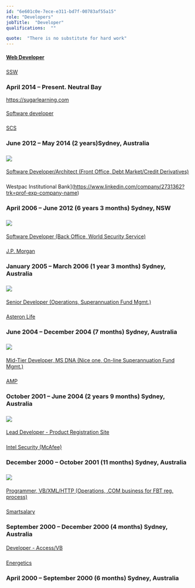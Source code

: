 ```yaml
---
id: "6e601c0e-7ece-e311-bd7f-00783af55a15"
role: "Developers"
jobTitle:  "Developer"
qualifications:  ""

quote:  "There is no substitute for hard work"
---
```


#### [Web Developer](https://www.linkedin.com/title/web-developer?trk=mprofile_title "Learn more about this title")

##### 
[SSW](https://www.linkedin.com/company/39477?trk=prof-exp-company-name)

### April 2014 – Present. Neutral Bay

https://sugarlearning.com

#### 
[Software developer](https://www.linkedin.com/title/software-developer?trk=mprofile_title "Learn more about this title")

##### 
[SCS](https://www.linkedin.com/vsearch/p?company=SCS&trk=prof-exp-company-name "Find others who have worked at this company")

### June 2012 – May 2014 (2 years)Sydney, Australia

##### 
[![](https://media.licdn.com/media/p/8/005/014/35f/024815c.png)](https://www.linkedin.com/company/2731362?trk=prof-exp-company-name) 


#### 
[Software Developer/Architect (Front Office, Debt Market/Credit Derivatives)](https://www.linkedin.com/title/software-developer/architect-%28front-office%2c-debt-market/credit-derivatives%29?trk=mprofile_title "Learn more about this title")

##### 
Westpac Institutional Bank](https://www.linkedin.com/company/2731362?trk=prof-exp-company-name)

### April 2006 – June 2012 (6 years 3 months) Sydney, NSW

##### 
[![](https://media.licdn.com/media/AAEAAQAAAAAAAAMxAAAAJDBkMjEyZWEzLWUzMDAtNDZmZS05NmVjLTA0NzM5ODc3MTUyYg.png)](https://www.linkedin.com/company/163001?trk=prof-exp-company-name) 


#### 
[Software Developer (Back Office, World Security Service)](https://www.linkedin.com/title/software-developer-%28back-office%2c-world-security-service%29?trk=mprofile_title "Learn more about this title")

##### 
[J.P. Morgan](https://www.linkedin.com/company/163001?trk=prof-exp-company-name)

### January 2005 – March 2006 (1 year 3 months) Sydney, Australia

##### 
[![](https://media.licdn.com/media/AAEAAQAAAAAAAAKxAAAAJDc1ODI5N2FkLWJmNGItNDI2MC04YTM5LTU0OTI4YmExMmU0Mg.png)](https://www.linkedin.com/company/20158?trk=prof-exp-company-name) 


#### 
[Senior Developer (Operations, Superannuation Fund Mgmt.)](https://www.linkedin.com/title/senior-developer-%28operations%2c-superannuation-fund-mgmt.%29?trk=mprofile_title "Learn more about this title")

##### 
[Asteron Life](https://www.linkedin.com/company/20158?trk=prof-exp-company-name)

### June 2004 – December 2004 (7 months) Sydney, Australia

##### 
[![](https://media.licdn.com/media/p/3/000/0ff/3ba/00c9a50.png)](https://www.linkedin.com/company/4007?trk=prof-exp-company-name) 


#### 
[Mid-Tier Developer, MS DNA (Nice one, On-line Superannuation Fund Mgmt.)](https://www.linkedin.com/title/mid-tier-developer%2c-ms-dna-%28nice-one%2c-on-line-superannuation-fund-mgmt.%29?trk=mprofile_title "Learn more about this title")

##### 
[AMP](https://www.linkedin.com/company/4007?trk=prof-exp-company-name)

### October 2001 – June 2004 (2 years 9 months) Sydney, Australia

##### 
[![](https://media.licdn.com/media/p/6/005/09f/0c1/3816dab.png)](https://www.linkedin.com/company/2336?trk=prof-exp-company-name) 


#### 
[Lead Developer - Product Registration Site](https://www.linkedin.com/title/lead-developer-product-registration-site?trk=mprofile_title "Learn more about this title")

##### 
[Intel Security (McAfee)](https://www.linkedin.com/company/2336?trk=prof-exp-company-name)

### December 2000 – October 2001 (11 months) Sydney, Australia

##### 
[![](https://media.licdn.com/media/p/7/005/095/296/29e0adc.png)](https://www.linkedin.com/company/96005?trk=prof-exp-company-name) 


#### 
[Programmer, VB/XML/HTTP (Operations, .COM business for FBT reg. process)](https://www.linkedin.com/title/programmer%2c-vb/xml/http-%28operations%2c-.com-business-for-fbt-reg.-process%29?trk=mprofile_title "Learn more about this title")

##### 
[Smartsalary](https://www.linkedin.com/company/96005?trk=prof-exp-company-name)

### September 2000 – December 2000 (4 months) Sydney, Australia

#### 
[Developer - Access/VB](https://www.linkedin.com/title/developer-access/vb?trk=mprofile_title "Learn more about this title")

##### 
[Energetics](https://www.linkedin.com/vsearch/p?company=Energetics&trk=prof-exp-company-name "Find others who have worked at this company")

### April 2000 – September 2000 (6 months) Sydney, Australia